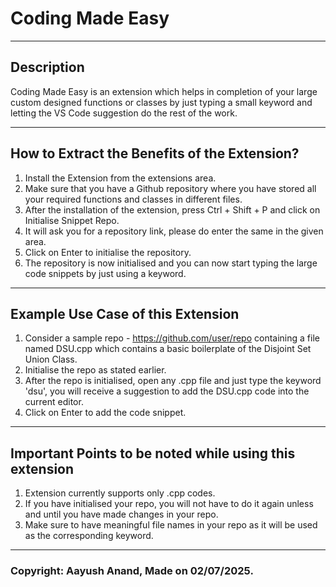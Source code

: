 # Coding Made Easy

---

## Description
Coding Made Easy is an extension which helps in completion of your large custom designed functions or classes by just typing a small keyword and letting the VS Code suggestion do the rest of the work.

---

## How to Extract the Benefits of the Extension?
1. Install the Extension from the extensions area.
2. Make sure that you have a Github repository where you have stored all your required functions and classes in different files.
3. After the installation of the extension, press Ctrl + Shift + P and click on Initialise Snippet Repo.
4. It will ask you for a repository link, please do enter the same in the given area.
5. Click on Enter to initialise the repository.
6. The repository is now initialised and you can now start typing the large code snippets by just using a keyword.

---

## Example Use Case of this Extension
1. Consider a sample repo - https://github.com/user/repo containing a file named DSU.cpp which contains a basic boilerplate of the Disjoint Set Union Class.
2. Initialise the repo as stated earlier.
3. After the repo is initialised, open any .cpp file and just type the keyword 'dsu', you will receive a suggestion to add the DSU.cpp code into the current editor.
4. Click on Enter to add the code snippet.

---

## Important Points to be noted while using this extension
1. Extension currently supports only .cpp codes. 
2. If you have initialised your repo, you will not have to do it again unless and until you have made changes in your repo.
3. Make sure to have meaningful file names in your repo as it will be used as the corresponding keyword.

---

### Copyright: Aayush Anand, Made on 02/07/2025.
